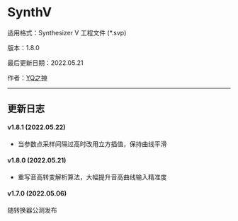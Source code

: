 # SynthV

适用格式：Synthesizer V 工程文件 (*.svp)

版本：1.8.0

最后更新日期：2022.05.21

作者：[YQ之神](https://space.bilibili.com/102844209)

-----

## 更新日志

#### v1.8.1 (2022.05.22)

- 当参数点采样间隔过高时改用立方插值，保持曲线平滑

#### v1.8.0 (2022.05.21)

- 重写音高转变解析算法，大幅提升音高曲线输入精准度

#### v1.7.0 (2022.05.06)

随转换器公测发布
